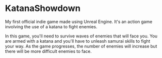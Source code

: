 # KatanaShowdown
My first official indie game made using Unreal Engine. It's an action game involving the use of a katana to fight enemies.

In this game, you'll need to survive waves of enemies that will face you. You are armed with a katana and you'll have to unleash samurai skills to fight your way. As the game progresses, the number of enemies will increase but there will be more difficult enemies to face.
